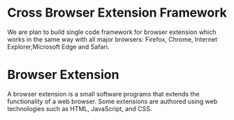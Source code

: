# Cross Browser Extension Framework
We are plan to build single code framework for browser extension which works in the same way with all major browsers: Firefox, Chrome, Internet Explorer,Microsoft Edge and Safari.

# Browser Extension
A browser extension is a small software programs that extends the functionality of a web browser. 
Some extensions are authored using web technologies such as HTML, JavaScript, and CSS.

